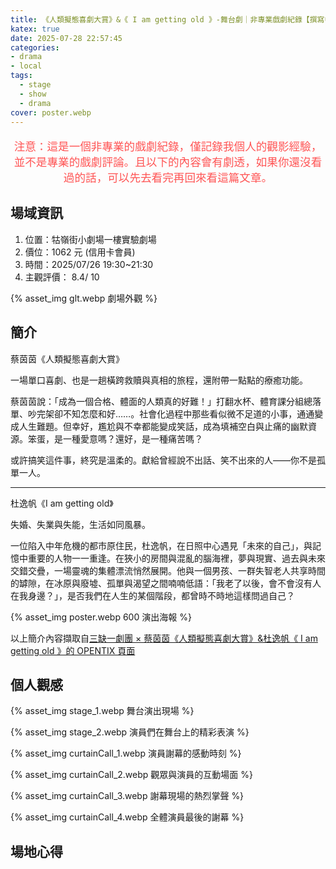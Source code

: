 ```yaml
---
title: 《人類擬態喜劇大賞》&《 I am getting old 》-舞台劇｜非專業戲劇紀錄【撰寫中】
katex: true
date: 2025-07-28 22:57:45
categories: 
- drama
- local
tags:
  - stage
  - show
  - drama
cover: poster.webp
---
```


<p style="font-size:1.1rem;color:#f55;text-align:center">
注意：這是一個非專業的戲劇紀錄，僅記錄我個人的觀影經驗，並不是專業的戲劇評論。且以下的內容會有劇透，如果你還沒看過的話，可以先去看完再回來看這篇文章。</p>

## 場域資訊

1. 位置：牯嶺街小劇場一樓實驗劇場
2. 價位：1062 元 (信用卡會員)
3. 時間：2025/07/26 19:30~21:30
4. 主觀評價： 8.4/ 10

{% asset_img glt.webp 劇場外觀 %}

## 簡介

蔡茵茵《人類擬態喜劇大賞》

一場單口喜劇、也是一趟橫跨救贖與真相的旅程，還附帶一點點的療癒功能。

蔡茵茵說：「成為一個合格、體面的人類真的好難！」打翻水杯、體育課分組總落單、吵完架卻不知怎麼和好……。社會化過程中那些看似微不足道的小事，通通變成人生難題。但幸好，尷尬與不幸都能變成笑話，成為填補空白與止痛的幽默資源。笨蛋，是一種愛意嗎？還好，是一種痛苦嗎？

或許搞笑這件事，終究是溫柔的。獻給曾經說不出話、笑不出來的人——你不是孤單一人。

---------------------------------

杜逸帆《I am getting old》

失婚、失業與失能，生活如同風暴。

一位陷入中年危機的都市原住民，杜逸帆，在日照中心遇見「未來的自己」，與記憶中重要的人物一一重逢。在狹小的房間與混亂的腦海裡，夢與現實、過去與未來交錯交疊，一場靈魂的集體漂流悄然展開。他與一個男孩、一群失智老人共享時間的罅隙，在冰原與廢墟、孤單與渴望之間喃喃低語：「我老了以後，會不會沒有人在我身邊？」，是否我們在人生的某個階段，都曾時不時地這樣問過自己？

{% asset_img poster.webp 600 演出海報 %}

以上簡介內容擷取自[三缺一劇團 × 蔡茵茵《人類擬態喜劇大賞》&杜逸帆《 I am getting old 》的 OPENTIX 頁面](https://www.opentix.life/event/1892048850705084417)

## 個人觀感

{% asset_img stage_1.webp 舞台演出現場 %}

{% asset_img stage_2.webp 演員們在舞台上的精彩表演 %}

{% asset_img curtainCall_1.webp 演員謝幕的感動時刻 %}

{% asset_img curtainCall_2.webp 觀眾與演員的互動場面 %}

{% asset_img curtainCall_3.webp 謝幕現場的熱烈掌聲 %}

{% asset_img curtainCall_4.webp 全體演員最後的謝幕 %}

## 場地心得
